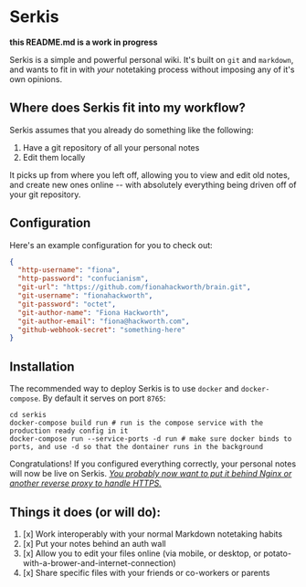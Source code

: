 # Serkis

**this README.md is a work in progress**

Serkis is a simple and powerful personal wiki. It's built on `git` and `markdown`, and wants to fit in with *your* notetaking process without imposing any of it's own opinions.

## Where does Serkis fit into my workflow?

Serkis assumes that you already do something like the following:

1. Have a git repository of all your personal notes
2. Edit them locally

It picks up from where you left off, allowing you to view and edit old notes, and create new ones online -- with absolutely everything being driven off of your git repository.

## Configuration

Here's an example configuration for you to check out:

```json
{
  "http-username": "fiona",
  "http-password": "confucianism",
  "git-url": "https://github.com/fionahackworth/brain.git",
  "git-username": "fionahackworth",
  "git-password": "octet",
  "git-author-name": "Fiona Hackworth",
  "git-author-email": "fiona@hackworth.com",
  "github-webhook-secret": "something-here"
}
```

## Installation

The recommended way to deploy Serkis is to use `docker` and `docker-compose`. By default it serves on port `8765`:

```
cd serkis
docker-compose build run # run is the compose service with the production ready config in it
docker-compose run --service-ports -d run # make sure docker binds to ports, and use -d so that the dontainer runs in the background
```

Congratulations! If you configured everything correctly, your personal notes will now be live on Serkis. [*You probably now want to put it behind Nginx or another reverse proxy to handle HTTPS.*](https://github.com/paked/schmidt/blob/master/sites-available/ascii.schmidt.harrison.tech)

## Things it does (or will do):

1. [x] Work interoperably with your normal Markdown notetaking habits
2. [x] Put your notes behind an auth wall
3. [x] Allow you to edit your files online (via mobile, or desktop, or potato-with-a-brower-and-internet-connection)
4. [x] Share specific files with your friends or co-workers or parents
